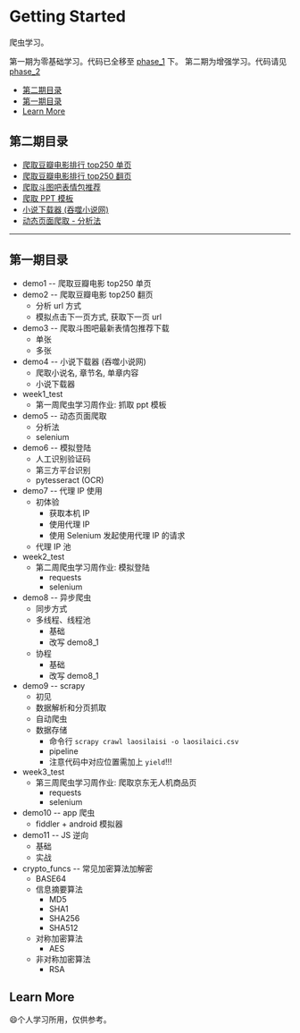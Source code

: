 # Getting Started

爬虫学习。

第一期为零基础学习。代码已全移至 [phase_1](./phase_1) 下。
第二期为增强学习。代码请见 [phase_2](./phase_2)

<!-- @import "[TOC]" {cmd="toc" depthFrom=2 depthTo=6 orderedList=false} -->

<!-- code_chunk_output -->

- [第二期目录](#第二期目录)
- [第一期目录](#第一期目录)
- [Learn More](#learn-more)

<!-- /code_chunk_output -->

## 第二期目录

- [爬取豆瓣电影排行 top250 单页](./phase_2/douban_movie_single.py)
- [爬取豆瓣电影排行 top250 翻页](./phase_2/douban_movie_flip.py)
- [爬取斗图吧表情包推荐](./phase_2/doutuba_emoji.py)
- [爬取 PPT 模板](./phase_2/ppt_template.py)
- [小说下载器 (吞噬小说网)](./phase_2/novel_downloader.py)
- [动态页面爬取 - 分析法](./phase_2/dynamic_ajax_page.py)

---

## 第一期目录

- demo1 -- 爬取豆瓣电影 top250 单页
- demo2 -- 爬取豆瓣电影 top250 翻页
  - 分析 url 方式
  - 模拟点击下一页方式, 获取下一页 url
- demo3 -- 爬取斗图吧最新表情包推荐下载
  - 单张
  - 多张
- demo4 -- 小说下载器 (吞噬小说网)
  - 爬取小说名, 章节名, 单章内容
  - 小说下载器
- week1_test
  - 第一周爬虫学习周作业: 抓取 ppt 模板
- demo5 -- 动态页面爬取
  - 分析法
  - selenium
- demo6 -- 模拟登陆
  - 人工识别验证码
  - 第三方平台识别
  - pytesseract (OCR)
- demo7 -- 代理 IP 使用
  - 初体验
    - 获取本机 IP
    - 使用代理 IP
    - 使用 Selenium 发起使用代理 IP 的请求
  - 代理 IP 池
- week2_test
  - 第二周爬虫学习周作业: 模拟登陆
    - requests
    - selenium
- demo8 -- 异步爬虫
  - 同步方式
  - 多线程、线程池
    - 基础
    - 改写 demo8_1
  - 协程
    - 基础
    - 改写 demo8_1
- demo9 -- scrapy
  - 初见
  - 数据解析和分页抓取
  - 自动爬虫
  - 数据存储
    - 命令行 `scrapy crawl laosilaisi -o laosilaici.csv`
    - pipeline
    - 注意代码中对应位置需加上 `yield`!!!
- week3_test
  - 第三周爬虫学习周作业: 爬取京东无人机商品页
    - requests
    - selenium
- demo10 -- app 爬虫
  - fiddler + android 模拟器
- demo11 -- JS 逆向
  - 基础
  - 实战
- crypto_funcs -- 常见加密算法加解密
  - BASE64
  - 信息摘要算法
    - MD5
    - SHA1
    - SHA256
    - SHA512
  - 对称加密算法
    - AES
  - 非对称加密算法
    - RSA

## Learn More

:smile:个人学习所用，仅供参考。
